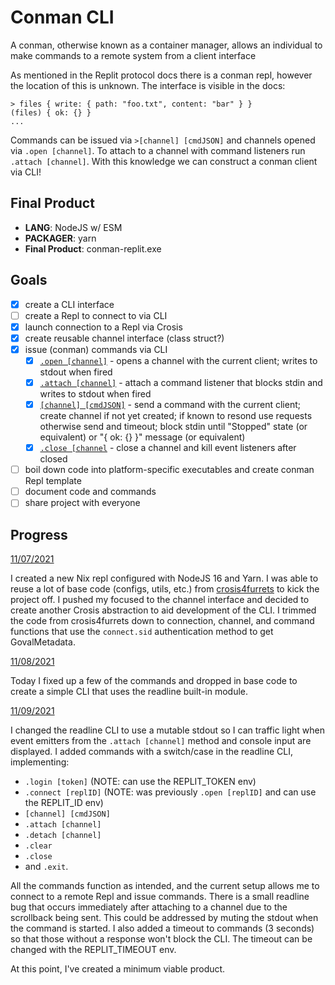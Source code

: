 # Conman CLI

A conman, otherwise known as a container manager, allows an individual to make commands to a remote system from a client interface

As mentioned in the Replit protocol docs there is a conman repl, however the location of this is unknown. The interface is visible in the docs:

```shell
> files { write: { path: "foo.txt", content: "bar" } }
(files) { ok: {} }
...
```

Commands can be issued via `>[channel] [cmdJSON]` and channels opened via `.open [channel]`. To attach to a channel with command listeners run `.attach [channel]`. With this knowledge we can construct a conman client via CLI!

## Final Product

-   **LANG**: NodeJS w/ ESM
-   **PACKAGER**: yarn
-   **Final Product**: conman-replit.exe

## Goals

-   [x] create a CLI interface
-   [ ] create a Repl to connect to via CLI
-   [x] launch connection to a Repl via Crosis
-   [x] create reusable channel interface (class struct?)
-   [x] issue (conman) commands via CLI
    -   [x] <ins>`.open [channel]`</ins> - opens a channel with the current client; writes to stdout when fired
    -   [x] <ins>`.attach [channel]`</ins> - attach a command listener that blocks stdin and writes to stdout when fired
    -   [x] <ins>`[channel] [cmdJSON]`</ins> - send a command with the current client; create channel if not yet created; if known to resond use requests otherwise send and timeout; block stdin until "Stopped" state (or equivalent) or "{ ok: {} }" message (or equivalent)
    -   [x] <ins>`.close [channel`</ins> - close a channel and kill event listeners after closed
-   [ ] boil down code into platform-specific executables and create conman Repl template
-   [ ] document code and commands
-   [ ] share project with everyone

## Progress

<ins>11/07/2021</ins>

I created a new Nix repl configured with NodeJS 16 and Yarn. I was able to reuse a lot of base code (configs, utils, etc.) from [crosis4furrets](https://github.com/RayhanADev/crosis4furrets) to kick the project off. I pushed my focused to the channel interface and decided to create another Crosis abstraction to aid development of the CLI. I trimmed the code from crosis4furrets down to connection, channel, and command functions that use the `connect.sid` authentication method to get GovalMetadata.

<ins>11/08/2021</ins>

Today I fixed up a few of the commands and dropped in base code to create a simple CLI that uses the readline built-in module.

<ins>11/09/2021</ins>

I changed the readline CLI to use a mutable stdout so I can traffic light when event emitters from the `.attach [channel]` method and console input are displayed. I added commands with a switch/case in the readline CLI, implementing:

-   `.login [token]` (NOTE: can use the REPLIT_TOKEN env)
-   `.connect [replID]` (NOTE: was previously `.open [replID]` and can use the REPLIT_ID env)
-   `[channel] [cmdJSON]`
-   `.attach [channel]`
-   `.detach [channel]`
-   `.clear`
-   `.close`
-   and `.exit`.

All the commands function as intended, and the current setup allows me to connect to a remote Repl and issue commands. There is a small readline bug that occurs immediately after attaching to a channel due to the scrollback being sent. This could be addressed by muting the stdout when the command is started. I also added a timeout to commands (3 seconds) so that those without a response won't block the CLI. The timeout can be changed with the REPLIT_TIMEOUT env.

At this point, I've created a minimum viable product.

